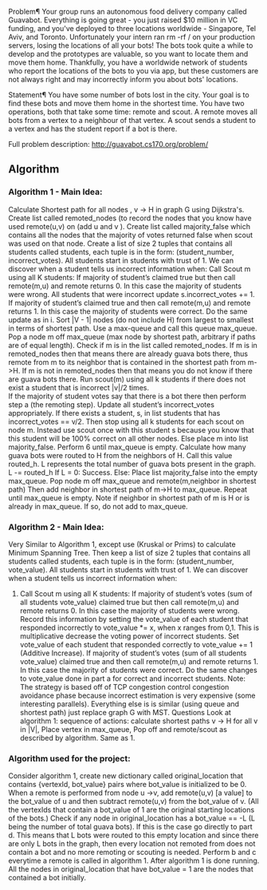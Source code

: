 Problem¶
Your group runs an autonomous food delivery company called Guavabot. Everything is going great - you just raised $10 million in VC funding, and you've deployed to three locations worldwide - Singapore, Tel Aviv, and Toronto. Unfortunately your intern ran rm -rf / on your production servers, losing the locations of all your bots! The bots took quite a while to develop and the prototypes are valuable, so you want to locate them and move them home. Thankfully, you have a worldwide network of students who report the locations of the bots to you via app, but these customers are not always right and may incorrectly inform you about bots' locations.

Statement¶
You have some number of bots lost in the city. Your goal is to find these bots and move them home in the shortest time. You have two operations, both that take some time: remote and scout. A remote moves all bots from a vertex to a neighbour of that vertex. A scout sends a student to a vertex and has the student report if a bot is there.

Full problem description: http://guavabot.cs170.org/problem/

## Algorithm 

### Algorithm 1 - Main Idea:
Calculate Shortest path for all nodes , v -> H in graph G using Dijkstra's.
Create list called remoted_nodes (to record the nodes that you know have used remote(u,v)  on (add u and v ).
Create list called majority_false which contains all the nodes that the majority of votes returned false when scout was used on that node. 
Create a list of size 2 tuples that contains all students called students, each tuple is in the form: (student_number, incorrect_votes). All students start in students with trust of 1. We can discover when a student tells us incorrect information when:
Call Scout m using all K students:
If majority of student’s claimed true but then call remote(m,u) and remote returns 0. In this case the majority of students were wrong. All students that were incorrect update s.incorrect_votes += 1. 
If majority of student’s claimed true and then call remote(m,u) and remote returns 1. In this case the majority of students were correct. Do the same update as in i.
Sort |V - 1| nodes (do not include H) from largest to smallest in terms of shortest path. Use a max-queue and call this queue max_queue.
Pop a node m off max_queue (max node by shortest path, arbitrary if paths are of equal length). Check if m is in the list called remoted_nodes.
If m is in remoted_nodes then that means there are already guava bots there, thus remote from m to its neighbor that is contained in the shortest path from m->H.
If m is not in remoted_nodes then that means you do not know if there are guava bots there. Run scout(m) using all k students if there does not exist a student that is incorrect |v|/2 times.	
If the majority of student votes say that there is a bot there then perform step a (the remoting step). Update all student’s incorrect_votes appropriately.
If there exists a student, s, in list students that has incorrect_votes == v/2. Then stop using all k students for each scout on node m. Instead use scout once with this student s because you know that this student will be 100% correct on all other nodes.
Else place m into list majority_false.
Perform 6 until max_queue is empty.
Calculate how many guava bots were routed to H from the neighbors of H. Call this value routed_h.
L represents the total number of guava bots present in the graph. L -= routed_h
If L = 0: Success.
Else: Place list majority_false into the empty max_queue. 
Pop node m off max_queue and remote(m,neighbor in shortest path)
Then add neighbor in shortest path of m->H to max_queue.
Repeat until max_queue is empty. Note if neighbor in shortest path of m is H or is already in max_queue. If so, do not add to max_queue.

### Algorithm 2 - Main Idea: 
Very Similar to Algorithm 1, except use (Kruskal or Prims) to calculate Minimum Spanning Tree. Then keep a list of size 2 tuples that contains all students called students, each tuple is in the form: (student_number, vote_value). All students start in students with trust of 1. We can discover when a student tells us incorrect information when:
1. Call Scout m using all K students:
If majority of student’s votes (sum of all students vote_value) claimed true but then call remote(m,u) and remote returns 0. In this case the majority of students were wrong. Record this information by setting the vote_value of each student that responded incorrectly to vote_value *= x, when x ranges from 0,1. This is multiplicative decrease the voting power of incorrect students. Set vote_value of each student that responded correctly to vote_value += 1 (Additive Increase). 
If majority of student’s votes (sum of all students vote_value) claimed true and then call remote(m,u) and remote returns 1. In this case the majority of students were correct. Do the same changes to vote_value done in part a for correct and incorrect students.
Note: The strategy is based off of TCP congestion control congestion avoidance phase because incorrect estimation is very expensive (some interesting parallels).
Everything else is is similar (using queue and shortest path) just replace graph G with MST.
Questions
Look at algorithm 1: sequence of actions: calculate shortest paths v -> H for all v in |V|, Place vertex in max_queue, Pop off and remote/scout as described by algorithm.
Same as 1.

### Algorithm used for the project:
Consider algorithm 1, create new dictionary called original_location that contains {vertexId, bot_value} pairs where bot_value is initialized to be 0. 
When a remote is performed from node u ->v,  add remote(u,v) [a value] to the bot_value of u and then subtract remote(u,v) from the bot_value of v. (All the vertexIds that contain a bot_value of 1 are the original starting locations of the bots.) 
Check if any node in original_location has a bot_value == -L (L being the number of total guava bots). If this is the case go directly to part d. This means that L bots were routed to this empty location and since there are only L bots in the graph, then every location not remoted from does not contain a bot and no more remoting or scouting is needed.
Perform b and c everytime a remote is called in algorithm 1.
After algorithm 1 is done running. All the nodes in original_location that have bot_value = 1 are the nodes that contained a bot initially. 
